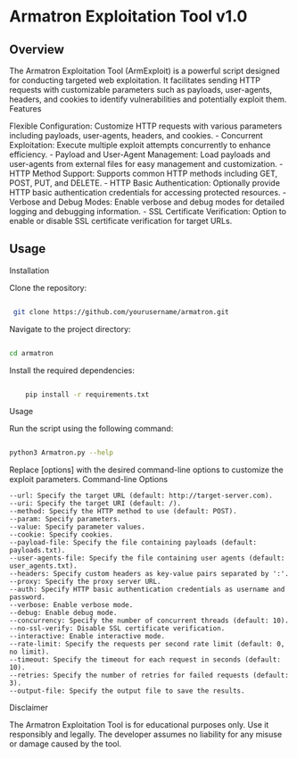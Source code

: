 # Armatron Exploitation Tool v1.0

## Overview

The Armatron Exploitation Tool (ArmExploit) is a powerful script designed for conducting targeted web exploitation. It facilitates sending HTTP requests with customizable parameters such as payloads, user-agents, headers, and cookies to identify vulnerabilities and potentially exploit them.
Features

Flexible Configuration: Customize HTTP requests with various parameters including payloads, user-agents, headers, and cookies.
    - Concurrent Exploitation: Execute multiple exploit attempts concurrently to enhance efficiency.
    - Payload and User-Agent Management: Load payloads and user-agents from external files for easy management and customization.
    - HTTP Method Support: Supports common HTTP methods including GET, POST, PUT, and DELETE.
    - HTTP Basic Authentication: Optionally provide HTTP basic authentication credentials for accessing protected resources.
    - Verbose and Debug Modes: Enable verbose and debug modes for detailed logging and debugging information.
    - SSL Certificate Verification: Option to enable or disable SSL certificate verification for target URLs.

## Usage
Installation

Clone the repository:

```bash

 git clone https://github.com/yourusername/armatron.git
```

Navigate to the project directory:

```bash

cd armatron
```

Install the required dependencies:

```bash

    pip install -r requirements.txt
```

Usage

Run the script using the following command:

```bash

python3 Armatron.py --help

```

Replace [options] with the desired command-line options to customize the exploit parameters.
Command-line Options

    --url: Specify the target URL (default: http://target-server.com).
    --uri: Specify the target URI (default: /).
    --method: Specify the HTTP method to use (default: POST).
    --param: Specify parameters.
    --value: Specify parameter values.
    --cookie: Specify cookies.
    --payload-file: Specify the file containing payloads (default: payloads.txt).
    --user-agents-file: Specify the file containing user agents (default: user_agents.txt).
    --headers: Specify custom headers as key-value pairs separated by ':'.
    --proxy: Specify the proxy server URL.
    --auth: Specify HTTP basic authentication credentials as username and password.
    --verbose: Enable verbose mode.
    --debug: Enable debug mode.
    --concurrency: Specify the number of concurrent threads (default: 10).
    --no-ssl-verify: Disable SSL certificate verification.
    --interactive: Enable interactive mode.
    --rate-limit: Specify the requests per second rate limit (default: 0, no limit).
    --timeout: Specify the timeout for each request in seconds (default: 10).
    --retries: Specify the number of retries for failed requests (default: 3).
    --output-file: Specify the output file to save the results.

Disclaimer

The Armatron Exploitation Tool is for educational purposes only. Use it responsibly and legally. The developer assumes no liability for any misuse or damage caused by the tool.
